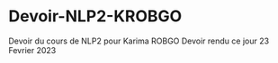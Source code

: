 # Devoir-NLP2-KROBGO
Devoir du cours de NLP2 pour Karima ROBGO
Devoir rendu ce jour 23 Fevrier 2023
